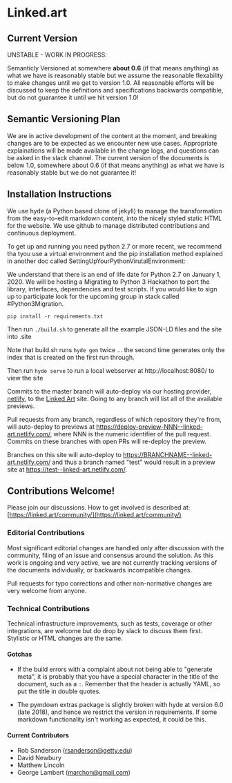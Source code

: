 # Linked.art

## Current Version
UNSTABLE - WORK IN PROGRESS: 

Semanticly Versioned at somewhere **about 0.6** (if that means anything) as what we have is reasonably stable but we assume the reasonable flexability to make changes until we get to version 1.0.  All reasonable efforts will be discussed to keep the definitions and specifications backwards compatible, but do not guarantee it until we hit version 1.0! 

## Semantic Versioning Plan

We are in active development of the content at the moment, and breaking changes are to be expected as we encounter new use cases. Appropriate explainations will be made available in the change logs, and questions can be asked in the slack channel.  The current version of the documents is below 1.0, somewhere about 0.6 (if that means anything) as what we have is reasonably stable but we do not guarantee it!

## Installation Instructions

We use hyde (a Python based clone of jekyll) to manage the transformation from the easy-to-edit markdown content, into the nicely styled static HTML for the website.  We use github to manage distributed contributions and continuous deployment.

To get up and running you need python 2.7 or more recent, we recommend tha tyou use a virtual environment and the pip installation method explained in another doc called SettingUpYourPythonVirutalEnvironment: 

We understand that there is an end of life date for Python 2.7 on January 1, 2020.  We will be hosting a Migrating to Python 3 Hackathon to port the library, interfaces, dependencies and test scripts. If you would like to sign up to participate look for the upcoming group in stack called #Python3Migration.  

```
pip install -r requirements.txt
```

Then run `./build.sh` to generate all the example JSON-LD files and the site into .site

Note that build.sh runs `hyde gen` twice ... the second time generates only the index that is created on the first run through. 

Then run `hyde serve` to run a local webserver at http://localhost:8080/ to view the site

Commits to the master branch will auto-deploy via our hosting provider, [netlify](https://netlify.com/), to the [Linked Art](https://linked.art/) site. Going to any branch will list all of the available previews.

Pull requests from any branch, regardless of which repository they're from, will auto-deploy to previews at https://deploy-preview-NNN--linked-art.netlify.com/, where NNN is the numeric identifier of the pull request. Commits on these branches with open PRs will re-deploy the preview.

Branches on this site will auto-deploy to https://BRANCHNAME--linked-art.netlify.com/ and thus a branch named "test" would result in a preview site at https://test--linked-art.netlify.com/.

## Contributions Welcome!

Please join our discussions. How to get involved is described at: [https://linked.art/community/](https://linked.art/community/)

### Editorial Contributions

Most significant editorial changes are handled only after discussion with the community, filing of an issue and consensus around the solution.  As this work is ongoing and very active, we are not currently tracking versions of the documents individually, or backwards incompatible changes. 

Pull requests for typo corrections and other non-normative changes are very welcome from anyone.

### Technical Contributions

Technical infrastructure improvements, such as tests, coverage or other integrations, are welcome but do drop by slack to discuss them first.  Stylistic or HTML changes are the same.

#### Gotchas

* If the build errors with a complaint about not being able to "generate meta", it is probably that you have a special character in the title of the document, such as a `:`. Remember that the header is actually YAML, so put the title in double quotes.

* The pymdown extras package is slightly broken with hyde at version 6.0 (late 2018), and hence we restrict the version in requirements. If some markdown functionality isn't working as expected, it could be this.


#### Current Contributors

* Rob Sanderson (rsanderson@getty.edu)
* David Newbury
* Matthew Lincoln
* George Lambert (marchon@gmail.com) 

